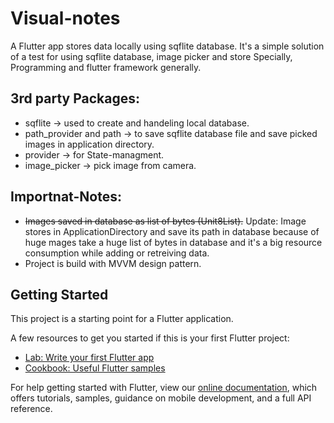 # Visual-notes

A Flutter app stores data locally using sqflite database. It's a simple solution of a test for using sqflite database, image picker and store Specially, Programming and flutter framework generally.

## 3rd party Packages:
- sqflite -> used to create and handeling local database.
- path_provider and path -> to save sqflite database file and save picked images in application directory.
- provider -> for State-managment.
- image_picker ->  pick image from camera.

## Importnat-Notes:
- ~~Images saved in database as list of bytes (Unit8List).~~
   Update: Image stores in ApplicationDirectory and save its path in database because of huge mages take a huge list of bytes in database and it's a big resource consumption while adding or retreiving data.
- Project is build with MVVM design pattern.

## Getting Started

This project is a starting point for a Flutter application.

A few resources to get you started if this is your first Flutter project:

- [Lab: Write your first Flutter app](https://flutter.dev/docs/get-started/codelab)
- [Cookbook: Useful Flutter samples](https://flutter.dev/docs/cookbook)

For help getting started with Flutter, view our
[online documentation](https://flutter.dev/docs), which offers tutorials,
samples, guidance on mobile development, and a full API reference.
